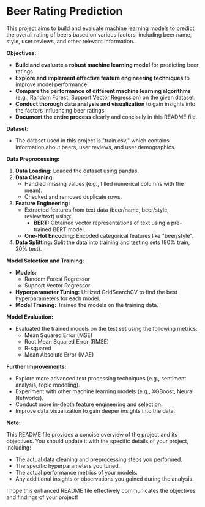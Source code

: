 # Beer Rating Prediction

This project aims to build and evaluate machine learning models to predict the overall rating of beers based on various factors, including beer name, style, user reviews, and other relevant information.

**Objectives:**

* **Build and evaluate a robust machine learning model** for predicting beer ratings.
* **Explore and implement effective feature engineering techniques** to improve model performance.
* **Compare the performance of different machine learning algorithms** (e.g., Random Forest, Support Vector Regression) on the given dataset.
* **Conduct thorough data analysis and visualization** to gain insights into the factors influencing beer ratings.
* **Document the entire process** clearly and concisely in this README file.

**Dataset:**

* The dataset used in this project is "train.csv," which contains information about beers, user reviews, and user demographics.

**Data Preprocessing:**

1. **Data Loading:** Loaded the dataset using pandas.
2. **Data Cleaning:** 
    * Handled missing values (e.g., filled numerical columns with the mean).
    * Checked and removed duplicate rows.
3. **Feature Engineering:**
    * Extracted features from text data (beer/name, beer/style, review/text) using:
        * **BERT:** Obtained vector representations of text using a pre-trained BERT model.
    * **One-Hot Encoding:** Encoded categorical features like "beer/style".
4. **Data Splitting:** Split the data into training and testing sets (80% train, 20% test).

**Model Selection and Training:**

* **Models:**
    * Random Forest Regressor
    * Support Vector Regressor
* **Hyperparameter Tuning:** Utilized GridSearchCV to find the best hyperparameters for each model.
* **Model Training:** Trained the models on the training data.

**Model Evaluation:**

* Evaluated the trained models on the test set using the following metrics:
    * Mean Squared Error (MSE)
    * Root Mean Squared Error (RMSE)
    * R-squared
    * Mean Absolute Error (MAE)


**Further Improvements:**

* Explore more advanced text processing techniques (e.g., sentiment analysis, topic modeling).
* Experiment with other machine learning models (e.g., XGBoost, Neural Networks).
* Conduct more in-depth feature engineering and selection.
* Improve data visualization to gain deeper insights into the data.

**Note:**

This README file provides a concise overview of the project and its objectives. You should update it with the specific details of your project, including:

* The actual data cleaning and preprocessing steps you performed.
* The specific hyperparameters you tuned.
* The actual performance metrics of your models.
* Any additional insights or observations you gained during the analysis.

I hope this enhanced README file effectively communicates the objectives and findings of your project!
